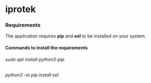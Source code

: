 # iprotek

### Requirements
The application requires ****pip**** and ****eel**** to be installed on your system.

#### Commands to install the requirements
###### _sudo apt install python3-pip_
###### _python3 -m pip install eel_
